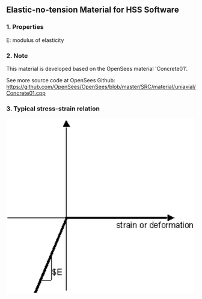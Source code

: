 ## Elastic-no-tension Material for HSS Software



### 1. Properties

E: 	modulus of elasticity

### 2. Note

This material is developed based on the OpenSees material 'Concrete01'.

See more source code at OpenSees Github: https://github.com/OpenSees/OpenSees/blob/master/SRC/material/uniaxial/Concrete01.cpp 

### 3. Typical stress-strain relation

![ElasticNoTension](./ElasticNoTension.png)
